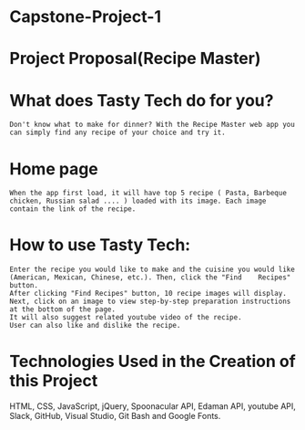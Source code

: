 # Capstone-Project-1

# Project Proposal(Recipe Master)

# What does Tasty Tech do for you?
    Don't know what to make for dinner? With the Recipe Master web app you can simply find any recipe of your choice and try it.
# Home page
    When the app first load, it will have top 5 recipe ( Pasta, Barbeque chicken, Russian salad .... ) loaded with its image. Each image contain the link of the recipe.
# How to use Tasty Tech:
    Enter the recipe you would like to make and the cuisine you would like (American, Mexican, Chinese, etc.). Then, click the "Find    Recipes" button.
    After clicking "Find Recipes" button, 10 recipe images will display.
    Next, click on an image to view step-by-step preparation instructions at the bottom of the page.
    It will also suggest related youtube video of the recipe.
    User can also like and dislike the recipe.
    
# Technologies Used in the Creation of this Project

HTML,
CSS,
JavaScript,
jQuery,
Spoonacular API,
Edaman API,
youtube API,
Slack,
GitHub,
Visual Studio, 
Git Bash and
Google Fonts.


